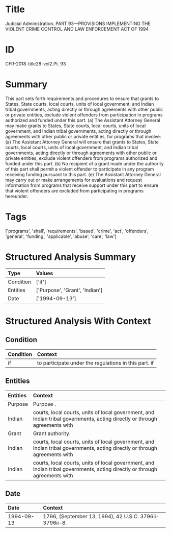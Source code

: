 # Title

 Judicial Administration. PART 93—PROVISIONS IMPLEMENTING THE VIOLENT CRIME CONTROL AND LAW ENFORCEMENT ACT OF 1994


# ID

 CFR-2018-title28-vol2.Pt. 93


# Summary

This part sets forth requirements and procedures to ensure that grants to States, State courts, local courts, units of local government, and Indian tribal governments, acting directly or through agreements with other public or private entities, exclude violent offenders from participation in programs authorized and funded under this part.
(a) The Assistant Attorney General may make grants to States, State courts, local courts, units of local government, and Indian tribal governments, acting directly or through agreements with other public or private entities, for programs that involve:
(a) The Assistant Attorney General will ensure that grants to States, State courts, local courts, units of local government, and Indian tribal governments, acting directly or through agreements with other public or private entities, exclude violent offenders from programs authorized and funded under this part.
(b) No recipient of a grant made under the authority of this part shall permit a violent offender to participate in any program receiving funding pursuant to this part.
(e) The Assistant Attorney General may carry out or make arrangements for evaluations and request information from programs that receive support under this part to ensure that violent offenders are excluded from participating in programs hereunder.


# Tags

['programs', 'shall', 'requirements', 'based', 'crime', 'act', 'offenders', 'general', 'funding', 'applicable', 'abuse', 'care', 'law']


# Structured Analysis Summary

| Type      | Values                         |
|:----------|:-------------------------------|
| Condition | ['if']                         |
| Entities  | ['Purpose', 'Grant', 'Indian'] |
| Date      | ['1994-09-13']                 |


# Structured Analysis With Context

 


## Condition

| Condition   | Context                                               |
|:------------|:------------------------------------------------------|
| if          | to participate under the regulations in this part. if |


## Entities

| Entities   | Context                                                                                                                    |
|:-----------|:---------------------------------------------------------------------------------------------------------------------------|
| Purpose    | Purpose .                                                                                                                  |
| Indian     | courts, local courts, units of local government, and Indian tribal governments, acting directly or through agreements with |
| Grant      | Grant  authority.                                                                                                          |
| Indian     | courts, local courts, units of local government, and Indian tribal governments, acting directly or through agreements with |
| Indian     | courts, local courts, units of local government, and Indian tribal governments, acting directly or through agreements with |


## Date

| Date       | Context                                                |
|:-----------|:-------------------------------------------------------|
| 1994-09-13 | 1796, (September 13, 1994), 42 U.S.C. 3796ii-3796ii-8. |


